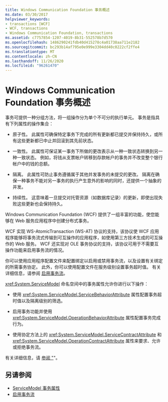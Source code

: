```yaml
---
title: Windows Communication Foundation 事务概述
ms.date: 03/30/2017
helpviewer_keywords:
- transactions [WCF]
- WCF, transactions
- Windows Communication Foundation, transactions
ms.assetid: c7757854-1207-4019-8b31-552578b7d570
ms.openlocfilehash: 1486290241fdb40d415278c4a01738aa711e2182
ms.sourcegitcommit: bc293b14af795e0e999e3304dd40c0222cf2ffe4
ms.translationtype: MT
ms.contentlocale: zh-CN
ms.lasthandoff: 11/26/2020
ms.locfileid: "96261470"
---
```

# <a name="windows-communication-foundation-transactions-overview"></a>Windows Communication Foundation 事务概述

事务可提供一种分组方法，将一组操作分为单个不可分的执行单元。 事务是指具有下列属性的操作集合：  
  
- 原子性。 此属性可确保特定事务下完成的所有更新都已提交并保持持久，或所有这些更新都已中止并回滚到其先前状态。  
  
- 一致性。 此属性可保证某一事务下所做的更改表示从一种一致状态转换到另一种一致状态。 例如，将钱从支票帐户转移到存款帐户的事务并不改变整个银行帐户中的钱的总额。  
  
- 隔离。 此属性可防止事务遵循属于其他并发事务的未提交的更改。 隔离在确保一种事务不能对另一事务的执行产生意外的影响的同时，还提供一个抽象的并发。  
  
- 持续性。 这意味着一旦提交对托管资源（如数据库记录）的更新，即使出现失败这些更新也会保持持久。  
  
 Windows Communication Foundation (WCF) 提供了一组丰富的功能，使您能够在 Web 服务应用程序中创建分布式事务。  
  
 WCF 实现 WS-AtomicTransaction (WS-AT) 协议的支持，该协议使 WCF 应用程序能够将事务流式传输到可互操作的应用程序，如使用第三方技术生成的可互操作的 Web 服务。 WCF 还实现对 OLE 事务协议的支持，该协议可用于不需要互操作功能来启用事务流的情况。  
  
 你可以使用应用程序配置文件来配置绑定以启用或禁用事务流，以及设置有关绑定的所需事务协定。 此外，你可以使用配置文件在服务级别设置事务超时值。 有关详细信息，请参阅 [启用事务流](enabling-transaction-flow.md)。  
  
 <xref:System.ServiceModel> 命名空间中的事务属性允许你进行以下操作：  
  
- 使用 <xref:System.ServiceModel.ServiceBehaviorAttribute> 属性配置事务超时值以及隔离级别的筛选。  
  
- 启用事务功能并使用 <xref:System.ServiceModel.OperationBehaviorAttribute> 属性配置事务完成行为。  
  
- 使用协定方法上的 <xref:System.ServiceModel.ServiceContractAttribute> 和 <xref:System.ServiceModel.OperationContractAttribute> 属性来要求、允许或拒绝事务流。  
  
 有关详细信息，请 [参阅 "](servicemodel-transaction-attributes.md)"。  
  
## <a name="see-also"></a>另请参阅

- [ServiceModel 事务属性](servicemodel-transaction-attributes.md)
- [启用事务流](enabling-transaction-flow.md)
